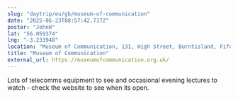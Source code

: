 ```yaml
---
slug: "daytrip/eu/gb/museum-of-communication"
date: "2025-06-23T08:57:42.717Z"
poster: "JohnH"
lat: "56.059374"
lng: "-3.233948"
location: "Museum of Communication, 131, High Street, Burntisland, Fife, Scotland, KY3 9AA, United Kingdom"
title: "Museum of Communication"
external_url: https://museumofcommunication.org.uk/
---
```

Lots of telecomms equipment to see and occasional evening lectures to watch - check the website to see when its open. 